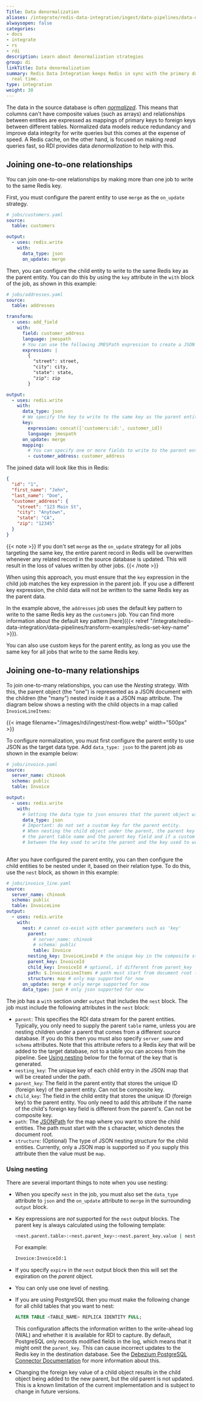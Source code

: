 ```yaml
---
Title: Data denormalization
aliases: /integrate/redis-data-integration/ingest/data-pipelines/data-denormalization/
alwaysopen: false
categories:
- docs
- integrate
- rs
- rdi
description: Learn about denormalization strategies
group: di
linkTitle: Data denormalization
summary: Redis Data Integration keeps Redis in sync with the primary database in near
  real time.
type: integration
weight: 30
---
```


The data in the source database is often
[*normalized*](https://en.wikipedia.org/wiki/Database_normalization).
This means that columns can't have composite values (such as arrays) and relationships between entities
are expressed as mappings of primary keys to foreign keys between different tables.
Normalized data models reduce redundancy and improve data integrity for write queries but this comes
at the expense of speed.
A Redis cache, on the other hand, is focused on making *read* queries fast, so RDI provides data
*denormalization* to help with this.

## Joining one-to-one relationships

You can join one-to-one relationships by making more than one job to write to the same Redis key.

First, you must configure the parent entity to use `merge` as the `on_update` strategy.

```yaml
# jobs/customers.yaml
source:
  table: customers

output:
  - uses: redis.write
    with:
      data_type: json
      on_update: merge
```

Then, you can configure the child entity to write to the same Redis key as the parent entity. You can do this by using the `key` attribute in the `with` block of the job, as shown in this example:

```yaml
# jobs/addresses.yaml
source:
  table: addresses

transform:
  - uses: add_field
    with:
      field: customer_address
      language: jmespath
      # You can use the following JMESPath expression to create a JSON object and combine the address fields into a single object.
      expression: |
        {
          "street": street,
          "city": city,
          "state": state,
          "zip": zip
        }

output:
  - uses: redis.write
    with:
      data_type: json
      # We specify the key to write to the same key as the parent entity.
      key:
        expression: concat(['customers:id:', customer_id])
        language: jmespath
      on_update: merge
      mapping:
        # You can specify one or more fields to write to the parent entity.
        - customer_address: customer_address
```

The joined data will look like this in Redis:

```json
{
  "id": "1",
  "first_name": "John",
  "last_name": "Doe",
  "customer_address": {
    "street": "123 Main St",
    "city": "Anytown",
    "state": "CA",
    "zip": "12345"
  }
}
```

{{< note >}}
If you don't set `merge` as the `on_update` strategy for all jobs targeting the same key, the entire parent record in Redis will be overwritten whenever any related record in the source database is updated. This will result in the loss of values written by other jobs.
{{< /note >}}

When using this approach, you must ensure that the `key` expression in the child job matches the key expression in the parent job. If you use a different key expression, the child data will not be written to the same Redis key as the parent data.

In the example above, the `addresses` job uses the default key pattern to write to the same Redis key as the `customers` job. You can find more information about the default key pattern [here]({{< relref "/integrate/redis-data-integration/data-pipelines/transform-examples/redis-set-key-name" >}}).

You can also use custom keys for the parent entity, as long as you use the same key for all jobs that write to the same Redis key.

## Joining one-to-many relationships

To join one-to-many relationships, you can use the *Nesting* strategy.
With this, the parent object (the "one") is represented as a JSON document with the children (the "many") nested inside it as a JSON map attribute. The diagram below shows a nesting with the child objects in a map called `InvoiceLineItems`:

{{< image filename="/images/rdi/ingest/nest-flow.webp" width="500px" >}}


To configure normalization, you must first configure the parent entity to use JSON as the target data type. Add `data_type: json` to the parent job as shown in the example below:

```yaml
# jobs/invoice.yaml
source:
  server_name: chinook
  schema: public
  table: Invoice

output:
  - uses: redis.write
    with:
      # Setting the data type to json ensures that the parent object will be created in a way that supports nesting.
      data_type: json
      # Important: do not set a custom key for the parent entity.
      # When nesting the child object under the parent, the parent key is automatically calculated based on
      # the parent table name and the parent key field and if a custom key is set, it will cause a mismatch
      # between the key used to write the parent and the key used to write the child.
      
```

After you have configured the parent entity, you can then configure the child entities to be nested under it, based on their relation type. To do this, use the `nest` block, as shown in this example:

```yaml
# jobs/invoice_line.yaml
source:
  server_name: chinook
  schema: public
  table: InvoiceLine
output:
  - uses: redis.write
    with:
      nest: # cannot co-exist with other parameters such as 'key'
        parent:
          # server_name: chinook
          # schema: public
          table: Invoice
        nesting_key: InvoiceLineId # the unique key in the composite structure under which the child data will be stored
        parent_key: InvoiceId
        child_key: InvoiceId # optional, if different from parent_key
        path: $.InvoiceLineItems # path must start from document root ($)
        structure: map # only map supported for now
      on_update: merge # only merge supported for now
      data_type: json # only json supported for now
```

The job has a `with` section under `output` that includes the `nest` block.
The job must include the following attributes in the `nest` block:

- `parent`: This specifies the RDI data stream for the parent entities. Typically, you only
  need to supply the parent `table` name, unless you are nesting children under a parent that comes from
  a different source database. If you do this then you must also specify `server_name` and
  `schema` attributes. Note that this attribute refers to a Redis *key* that will be added to the target
  database, not to a table you can access from the pipeline. See [Using nesting](#using-nesting) below
  for the format of the key that is generated.
- `nesting_key`: The unique key of each child entry in the JSON map that will be created under the path.
- `parent_key`: The field in the parent entity that stores the unique ID (foreign key) of the parent entity. Can not be composite key.
- `child_key`: The field in the child entity that stores the unique ID (foreign key) to the parent entity. You only need to add this attribute if the name of the child's foreign key field is different from the parent's. Can not be composite key.
- `path`: The [JSONPath](https://goessner.net/articles/JsonPath/)
  for the map where you want to store the child entities. The path must start with the `$` character, which denotes
  the document root.
- `structure`: (Optional) The type of JSON nesting structure for the child entities. Currently, only a JSON map
  is supported so if you supply this attribute then the value must be `map`.

### Using nesting

There are several important things to note when you use nesting:

- When you specify `nest` in the job, you must also set the `data_type` attribute to `json` and
  the `on_update` attribute to `merge` in the surrounding `output` block.
- Key expressions are *not* supported for the `nest` output blocks. The parent key is always calculated
  using the following template:

  ```bash
  <nest.parent.table>:<nest.parent_key>:<nest.parent_key.value | nest.child_key.value>
  ```
  
  For example:
  
  ```bash
  Invoice:InvoiceId:1
  ```

- If you specify `expire` in the `nest` output block then this will set the expiration on the *parent* object.
- You can only use one level of nesting.
- If you are using PostgreSQL then you must make the following change for all child tables that you want to nest:
  
  ```sql
  ALTER TABLE <TABLE_NAME> REPLICA IDENTITY FULL;
  ```
  
  This configuration affects the information written to the write-ahead log (WAL) and whether it is available
  for RDI to capture. By default, PostgreSQL only records
  modified fields in the log, which means that it might omit the `parent_key`. This can cause incorrect updates to the
  Redis key in the destination database.
  See the
  [Debezium PostgreSQL Connector Documentation](https://debezium.io/documentation/reference/connectors/postgresql.html#postgresql-replica-identity)
  for more information about this.
- Changing the foreign key value of a child object results in the child object being added to the new parent, but the old parent is not updated. This is a known limitation of the current implementation and is subject to change in future versions.
